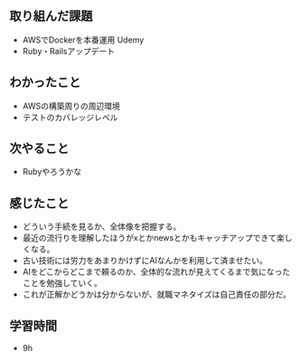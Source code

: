 ## 取り組んだ課題
- AWSでDockerを本番運用 Udemy
- Ruby・Railsアップデート

## わかったこと
- AWSの構築周りの周辺環境
- テストのカバレッジレベル

## 次やること
- Rubyやろうかな

## 感じたこと
- どういう手続を見るか、全体像を把握する。
- 最近の流行りを理解したほうがxとかnewsとかもキャッチアップできて楽しくなる。
- 古い技術には労力をあまりかけずにAIなんかを利用して済ませたい。
- AIをどこからどこまで頼るのか、全体的な流れが見えてくるまで気になったことを勉強していく。
- これが正解かどうかは分からないが、就職マネタイズは自己責任の部分だ。

## 学習時間
- 9h
